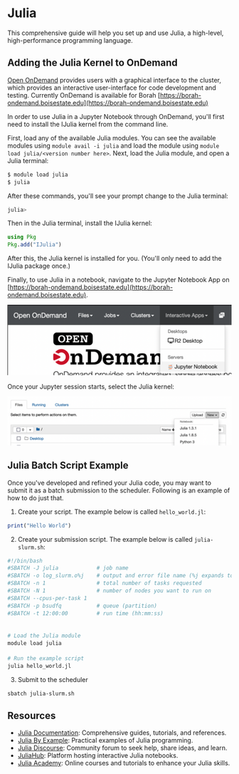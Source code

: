 # Julia

This comprehensive guide will help you set up and use Julia, a high-level, high-performance programming language.

## Adding the Julia Kernel to OnDemand

[Open OnDemand](https://openondemand.org/) provides users with a graphical interface to the cluster, which provides an interactive user-interface for code development and testing.
Currently OnDemand is available for Borah [https://borah-ondemand.boisestate.edu](https://borah-ondemand.boisestate.edu)

In order to use Julia in a Jupyter Notebook through OnDemand, you'll first need to install the IJulia kernel from the command line.

First, load any of the available Julia modules.
You can see the available modules using `module avail -i julia` and load the module using `module load julia/<version number here>`.
Next, load the Julia module, and open a Julia terminal:
```bash
$ module load julia
$ julia
```
After these commands, you'll see your prompt change to the Julia terminal:
```bash
julia>
```
Then in the Julia terminal, install the IJulia kernel:
```julia
using Pkg
Pkg.add("IJulia")
```
After this, the Julia kernel is installed for you.
(You'll only need to add the IJulia package once.)

Finally, to use Julia in a notebook, navigate to the Jupyter Notebook App on [https://borah-ondemand.boisestate.edu](https://borah-ondemand.boisestate.edu).

![Navigate to the Jupyter Notebook App](images/ood-notebook.png)

Once your Jupyter session starts, select the Julia kernel:

![Select the Julia kernel](images/julia-kernel.png)

## Julia Batch Script Example

Once you've developed and refined your Julia code, you may want to submit it as a batch submission to the scheduler.
Following is an example of how to do just that.

1. Create your script. The example below is called `hello_world.jl`:
```julia title="hello_world.jl"
print("Hello World")
```

2. Create your submission script. The example below is called `julia-slurm.sh`:
```bash title="julia-slurm.sh"
#!/bin/bash
#SBATCH -J julia            # job name
#SBATCH -o log_slurm.o%j    # output and error file name (%j expands to jobID)
#SBATCH -n 1                # total number of tasks requested
#SBATCH -N 1                # number of nodes you want to run on
#SBATCH --cpus-per-task 1
#SBATCH -p bsudfq           # queue (partition)
#SBATCH -t 12:00:00         # run time (hh:mm:ss)


# Load the Julia module
module load julia

# Run the example script
julia hello_world.jl
```

3. Submit to the scheduler
```bash
sbatch julia-slurm.sh
```

## Resources
- [Julia Documentation](https://docs.julialang.org/): Comprehensive guides, tutorials, and references.
- [Julia By Example](https://juliabyexample.helpmanual.io/): Practical examples of Julia programming.
- [Julia Discourse](https://discourse.julialang.org/): Community forum to seek help, share ideas, and learn.
- [JuliaHub](https://juliahub.com/): Platform hosting interactive Julia notebooks.
- [Julia Academy](https://juliaacademy.com/): Online courses and tutorials to enhance your Julia skills.
